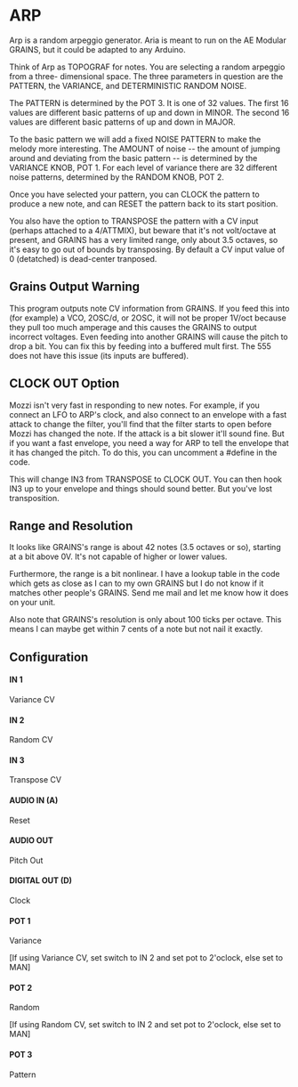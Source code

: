 # ARP

Arp is a random arpeggio generator.  Aria is meant to run on the 
AE Modular GRAINS, but it could be adapted to any Arduino.

Think of Arp as TOPOGRAF for notes.  You are selecting a random arpeggio from a three-
dimensional space.  The three parameters in question are the PATTERN, the VARIANCE,
and DETERMINISTIC RANDOM NOISE.  

The PATTERN is determined by the POT 3.  It is one of 32 values.  The first 16 values are different
basic patterns of up and down in MINOR.  The second 16 values are different basic patterns of up and 
down in MAJOR.

To the basic pattern we will add a fixed NOISE PATTERN to make the melody more interesting.  The
AMOUNT of noise -- the amount of jumping around and deviating from the basic pattern -- is determined
by the VARIANCE KNOB, POT 1.  For each level of variance there are 32 different noise patterns,
determined by the RANDOM KNOB, POT 2.

Once you have selected your pattern, you can CLOCK the pattern to produce a new note, and can RESET 
the pattern back to its start position.  

You also have the option to TRANSPOSE the pattern with a CV input (perhaps attached to a 4/ATTMIX),
but beware that it's not volt/octave at present, and GRAINS has a very limited range, only about 
3.5 octaves, so it's easy to go out of bounds by transposing.  By default a CV input value of 0
(detatched) is dead-center tranposed.

## Grains Output Warning
This program outputs note CV information from GRAINS.  If you feed this into (for example) a VCO, 2OSC/d, or 2OSC, it will not be proper 1V/oct because they pull too much amperage and this causes the GRAINS to output incorrect voltages.  Even feeding into another GRAINS will cause the pitch to drop a bit.  You can fix this by feeding into a buffered mult first.  The 555 does not have this issue (its inputs are buffered).

## CLOCK OUT Option

Mozzi isn't very fast in responding to new notes.  For example, if you connect an LFO to ARP's clock,
and also connect to an envelope with a fast attack to change the filter, you'll find that the filter
starts to open before Mozzi has changed the note.  If the attack is a bit slower it'll sound fine.
But if you want a fast envelope, you need a way for ARP to tell the envelope that it has changed the
pitch.  To do this, you can uncomment a #define in the code.

This will change IN3 from TRANSPOSE to CLOCK OUT.  You can then hook IN3 up to your envelope and things
should sound better.  But you've lost transposition.

## Range and Resolution

It looks like GRAINS's range is about 42 notes (3.5 octaves or so), starting at a bit above 0V.  It's not capable of higher or lower values.

Furthermore, the range is a bit nonlinear. I have a lookup table in the code which gets as close as I can to my own GRAINS but I do not know if it matches other people's GRAINS. Send me mail and let me know how it does on your unit.

Also note that GRAINS's resolution is only about 100 ticks per octave.  This means I can maybe get within 7 cents of a note but not nail it exactly.


## Configuration

#### IN 1
Variance CV
#### IN 2
Random CV
#### IN 3
Transpose CV
#### AUDIO IN (A)
Reset
#### AUDIO OUT
Pitch Out
#### DIGITAL OUT (D) 
Clock
#### POT 1
Variance

[If using Variance CV, set switch to IN 2 and set pot to 2'oclock, else set to MAN]
#### POT 2
Random

[If using Random CV, set switch to IN 2 and set pot to 2'oclock, else set to MAN]
#### POT 3
Pattern
